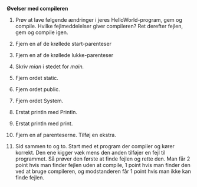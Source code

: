 **Øvelser med compileren**

1. Prøv at lave følgende ændringer i jeres HelloWorld\-program, gem og compile. Hvilke fejlmeddelelser giver compileren? Ret derefter fejlen, gem og compile igen.

1. Fjern en af de krøllede start\-parenteser
2. Fjern en af de krøllede lukke\-parenteser
3. Skriv *mian* i stedet for *main.*
4. Fjern ordet static.
5. Fjern ordet public.
6. Fjern ordet System.
7. Erstat println med Println.
8. Erstat println med print.
9. Fjern en af parenteserne. Tilføj en ekstra.

1. Sid sammen to og to. Start med et program der compiler og kører korrekt. Den ene kigger væk mens den anden tilføjer en fejl til programmet. Så prøver den første at finde fejlen og rette den. Man får 2 point hvis man finder fejlen uden at compile, 1 point hvis man finder den ved at bruge compileren, og modstanderen får 1 point hvis man ikke kan finde fejlen.